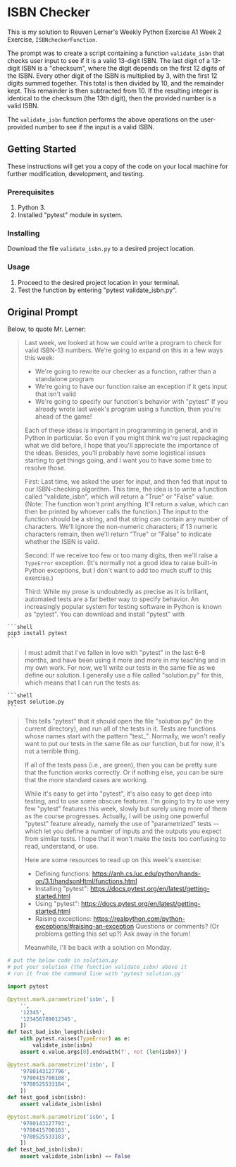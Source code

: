 # ISBN Checker
This is my solution to Reuven Lerner's Weekly Python Exercise A1 Week 2 Exercise, `ISBNcheckerFunction`.

The prompt was to create a script containing a function `validate_isbn` that checks user input to see if it is a valid 13-digit ISBN. The last digit of a 13-digit ISBN is a "checksum", where the digit depends on the first 12 digits of the ISBN. Every other digit of the ISBN is multiplied by 3, with the first 12 digits summed together. This total is then divided by 10, and the remainder kept. This remainder is then subtracted from 10. If the resulting integer is identical to the checksum (the 13th digit), then the provided number is a valid ISBN.

The `validate_isbn` function performs the above operations on the user-provided number to see if the input is a valid ISBN.

## Getting Started

These instructions will get you a copy of the code on your local machine for further modification, development, and testing.

### Prerequisites

1. Python 3.
2. Installed "pytest" module in system.

### Installing

Download the file `validate_isbn.py` to a desired project location.

### Usage

1. Proceed to the desired project location in your terminal.
2. Test the function by entering "pytest validate_isbn.py".

## Original Prompt

Below, to quote Mr. Lerner:

>Last week, we looked at how we could write a program to check for valid ISBN-13 numbers.  We're going to expand on this in a few ways this week:
> - We're going to rewrite our checker as a function, rather than a standalone program
> - We're going to have our function raise an exception if it gets input that isn't valid
> - We're going to specify our function's behavior with "pytest"
>If you already wrote last week's program using a function, then you're ahead of the game!
>
>Each of these ideas is important in programming in general, and in Python in particular.  So even if you might think we're just repackaging what we did before, I hope that you'll appreciate the importance of the ideas.  Besides, you'll probably have some logistical issues starting to get things going, and I want you to have some time to resolve those.
>
>First: Last time, we asked the user for input, and then fed that input to our ISBN-checking algorithm.  This time, the idea is to write a function called "validate_isbn", which will return a "True" or "False" value.  (Note: The function won't print anything.  It'll return a value, which can then be printed by whoever calls the function.)  The input to the function should be a string, and that string can contain any number of characters.  We'll ignore the non-numeric characters; if 13 numeric characters remain, then we'll return "True" or "False" to indicate whether the ISBN is valid.
>
>Second: If we receive too few or too many digits, then we'll raise a `TypeError` exception.  (It's normally not a good idea to raise built-in Python exceptions, but I don't want to add too much stuff to this exercise.)
>
>Third: While my prose is undoubtedly as precise as it is briliant, automated tests are a far better way to specify behavior. An increasingly popular system for testing software in Python is known as "pytest".  You can download and install "pytest" with

    ```shell
    pip3 install pytest
    ```
>
>I must admit that I've fallen in love with "pytest" in the last 6-8 months, and have been using it more and more in my teaching and in my own work. For now, we'll write our tests in the same file as we define our solution. I generally use a file called "solution.py" for this, which means that I can run the tests as:

    ```shell
    pytest solution.py
    ```
>
>This tells "pytest" that it should open the file "solution.py" (in the current directory), and run all of the tests in it.  Tests are functions whose names start with the pattern "test_".  Normally, we won't really want to put our tests in the same file as our function, but for now, it's not a terrible thing.
>
>If all of the tests pass (i.e., are green), then you can be pretty sure that the function works correctly.  Or if nothing else, you can be sure that the more standard cases are working.
>
>While it's easy to get into "pytest", it's also easy to get deep into testing, and to use some obscure features. I'm going to try to use very few "pytest" features this week, slowly but surely using more of them as the course progresses.  Actually, I will be using one powerful "pytest" feature already, namely the use of "parametrized" tests -- which let you define a number of inputs and the outputs you expect from similar tests.  I hope that it won't make the tests too confusing to read, understand, or use.
>
>Here are some resources to read up on this week's exercise:
> - Defining functions: https://anh.cs.luc.edu/python/hands-on/3.1/handsonHtml/functions.html
> - Installing "pytest": https://docs.pytest.org/en/latest/getting-started.html
> - Using "pytest": https://docs.pytest.org/en/latest/getting-started.html
> - Raising exceptions: https://realpython.com/python-exceptions/#raising-an-exception
>Questions or comments?  (Or problems getting this set up?)  Ask away in the forum!
>
>Meanwhile, I'll be back with a solution on Monday.

```python
# put the below code in solution.py
# put your solution (the function validate_isbn) above it
# run it from the command line with "pytest solution.py'

import pytest

@pytest.mark.parametrize('isbn', [
    '',
    '12345',
    '123456789012345',
    ])
def test_bad_isbn_length(isbn):
    with pytest.raises(TypeError) as e:
        validate_isbn(isbn)
    assert e.value.args[0].endswith(f', not {len(isbn)}')

@pytest.mark.parametrize('isbn', [
    '9780143127796',
    '9780415700108',
    '9780525533184',
    ])
def test_good_isbn(isbn):
    assert validate_isbn(isbn)

@pytest.mark.parametrize('isbn', [
    '9780143127793',
    '9780415700103',
    '9780525533183',
    ])
def test_bad_isbn(isbn):
    assert validate_isbn(isbn) == False
```
